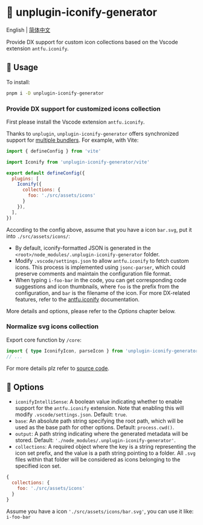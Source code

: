 # :tada: unplugin-iconify-generator

English | [简体中文](./README-zh.md)

Provide DX support for custom icon collections based on the Vscode extension `antfu.iconify`.

## :memo: Usage

To install:

```sh
pnpm i -D unplugin-iconify-generator
```

### Provide DX support for customized icons collection

First please install the Vscode extension `antfu.iconify`.

Thanks to `unplugin`, `unplugin-iconify-generator` offers synchronized support for [multiple bundlers](https://unplugin.unjs.io/guide/). For example, with Vite:

```js
import { defineConfig } from 'vite'

import Iconify from 'unplugin-iconify-generator/vite'

export default defineConfig({
  plugins: [
    Iconify({
      collections: {
        foo: './src/assets/icons'
      }
    }),
  ],
})
```

According to the config above, assume that you have a icon `bar.svg`, put it into `./src/assets/icons/`:

- By default, iconify-formatted JSON is generated in the `<root>/node_modules/.unplugin-iconify-generator` folder.
- Modify `.vscode/settings.json` to allow `antfu.iconify` to fetch custom icons. This process is implemented using `jsonc-parser`, which could preserve comments and maintain the configuration file format.
- When typing `i-foo-bar` in the code, you can get corresponding code suggestions and icon thumbnails, where `foo` is the prefix from the configuration, and `bar` is the filename of the icon. For more DX-related features, refer to the [antfu.iconify](https://github.com/antfu/vscode-iconify) documentation.

More details and options, please refer to the *Options* chapter below.

### Normalize svg icons collection

Export core function by `/core`:

```ts
import { type IconifyIcon, parseIcon } from 'unplugin-iconify-generator/core'
// ...
```

For more details plz refer to [source code](/src/core).

## :wrench: Options

- `iconifyIntelliSense`: A boolean value indicating whether to enable support for the `antfu.iconify` extension. Note that enabling this will modify `.vscode/settings.json`. Default: `true`.
- `base`: An absolute path string specifying the root path, which will be used as the base path for other options. Default: `process.cwd()`.
- `output`: A path string indicating where the generated metadata will be stored. Default: `'./node_modules/.unplugin-iconify-generator'`.
- `collections`: A required object where the key is a string representing the icon set prefix, and the value is a path string pointing to a folder. All `.svg` files within that folder will be considered as icons belonging to the specified icon set.

```js
{
  collections: {
    foo: './src/assets/icons'
  }
}
```

Assume you have a icon `'./src/assets/icons/bar.svg'`, you can use it like:
`i-foo-bar`
